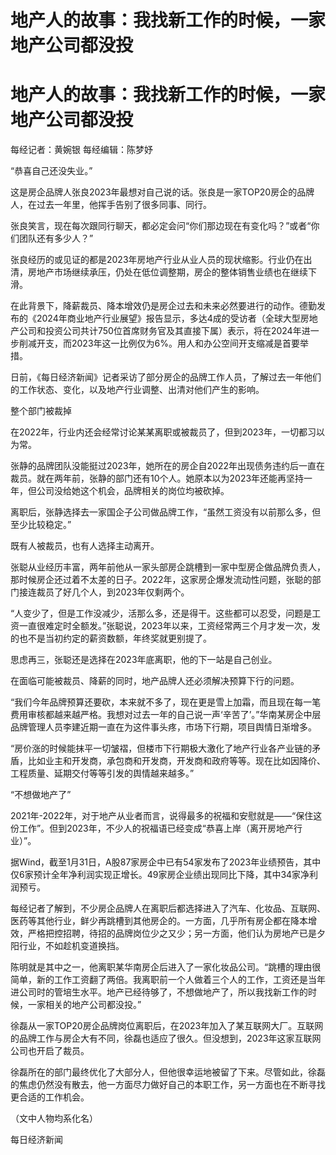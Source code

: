 # 地产人的故事：我找新工作的时候，一家地产公司都没投

# 地产人的故事：我找新工作的时候，一家地产公司都没投

每经记者：黄婉银 每经编辑：陈梦妤

“恭喜自己还没失业。”

这是房企品牌人张良2023年最想对自己说的话。张良是一家TOP20房企的品牌人，在过去一年里，他挥手告别了很多同事、同行。

张良笑言，现在每次跟同行聊天，都必定会问“你们那边现在有变化吗？”或者“你们团队还有多少人？”

张良经历的或见证的都是2023年房地产行业从业人员的现状缩影。行业仍在出清，房地产市场继续承压，仍处在低位调整期，房企的整体销售业绩也在继续下滑。

在此背景下，降薪裁员、降本增效仍是房企过去和未来必然要进行的动作。德勤发布的《2024年商业地产行业展望》报告显示，多达4成的受访者（全球大型房地产公司和投资公司共计750位首席财务官及其直接下属）表示，将在2024年进一步削减开支，而2023年这一比例仅为6%。用人和办公空间开支缩减是首要举措。

日前，《每日经济新闻》记者采访了部分房企的品牌工作人员，了解过去一年他们的工作状态、变化，以及地产行业调整、出清对他们产生的影响。

整个部门被裁掉

在2022年，行业内还会经常讨论某某离职或被裁员了，但到2023年，一切都习以为常。

张静的品牌团队没能挺过2023年，她所在的房企自2022年出现债务违约后一直在裁员。就在两年前，张静的部门还有10个人。她原本以为2023年还能再坚持一年，但公司没给她这个机会，品牌相关的岗位均被砍掉。

离职后，张静选择去一家国企子公司做品牌工作，“虽然工资没有以前那么多，但至少比较稳定。”

既有人被裁员，也有人选择主动离开。

张聪从业经历丰富，两年前他从一家头部房企跳槽到一家中型房企做品牌负责人，那时候房企还过着不太差的日子。2022年，这家房企爆发流动性问题，张聪的部门接连裁员了好几个人，到2023年仅剩两个。

“人变少了，但是工作没减少，活那么多，还是得干。这些都可以忍受，问题是工资一直很难定时全额发。”张聪说，2023年以来，工资经常两三个月才发一次，发的也不是当初约定的薪资数额，年终奖就更别提了。

思虑再三，张聪还是选择在2023年底离职，他的下一站是自己创业。

在面临可能被裁员、降薪的同时，地产品牌人还必须解决预算下行的问题。

“我们今年品牌预算还要砍，本来就不多了，现在更是雪上加霜，而且现在每一笔费用审核都越来越严格。我想对过去一年的自己说一声‘辛苦了’。”华南某房企中层品牌管理人员李建近期一直在为这件事头疼，市场下行期，项目舆情日渐增多。

“房价涨的时候能抹平一切皱褶，但楼市下行期极大激化了地产行业各产业链的矛盾，比如业主和开发商，承包商和开发商，开发商和政府等等。现在比如因降价、工程质量、延期交付等等引发的舆情越来越多。”

“不想做地产了”

2021年-2022年，对于地产从业者而言，说得最多的祝福和安慰就是——“保住这份工作”。但到2023年，不少人的祝福语已经变成“恭喜上岸（离开房地产行业）”。

据Wind，截至1月31日，A股87家房企中已有54家发布了2023年业绩预告，其中仅6家预计全年净利润实现正增长。49家房企业绩出现同比下降，其中34家净利润预亏。

每经记者了解到，不少房企品牌人在离职后都选择进入了汽车、化妆品、互联网、医药等其他行业，鲜少再跳槽到其他房企的。一方面，几乎所有房企都在降本增效，严格把控招聘，待招的品牌岗位少之又少；另一方面，他们认为房地产已是夕阳行业，不如趁机变道换挡。

陈明就是其中之一，他离职某华南房企后进入了一家化妆品公司。“跳槽的理由很简单，新的工作工资翻了两倍。我离职前一个人做着三个人的工作，工资还是当年进公司时的管培生水平。地产已经待够了，不想做地产了，所以我找新工作的时候，一家相关的地产公司都没投。”

徐磊从一家TOP20房企品牌岗位离职后，在2023年加入了某互联网大厂。互联网的品牌工作与房企大有不同，徐磊也适应了很久。但没想到，2023年这家互联网公司也开启了裁员。

徐磊所在的部门最终优化了大部分人，但他很幸运地被留了下来。尽管如此，徐磊的焦虑仍然没有散去，他一方面尽力做好自己的本职工作，另一方面也在不断寻找更合适的工作机会。

（文中人物均系化名）

每日经济新闻

